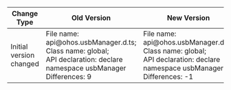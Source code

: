 | Change Type | Old Version | New Version | d.ts File |
| ---- | ------ | ------ | -------- |
|Initial version changed|File name: api\@ohos.usbManager.d.ts;<br>Class name: global;<br>API declaration:  declare namespace usbManager<br>Differences: 9|File name: api\@ohos.usbManager.d.ts;<br>Class name: global;<br>API declaration:  declare namespace usbManager<br>Differences: -1|api\@ohos.usbManager.d.ts|
